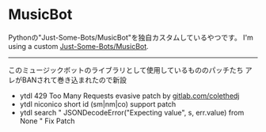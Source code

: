 # MusicBot

Pythonの"Just-Some-Bots/MusicBot"を独自カスタムしているやつです。
I'm using a custom [Just-Some-Bots/MusicBot](https://github.com/Just-Some-Bots/MusicBot).

---

このミュージックボットのライブラリとして使用しているもののパッチたち
アレがBANされて巻き込まれたので新設

- ytdl 429 Too Many Requests evasive patch by [gitlab.com/colethedj](https://gitlab.com/colethedj)
- ytdl niconico short id (sm|nm|co) support patch
- ytdl search " JSONDecodeError("Expecting value", s, err.value) from None " Fix Patch

